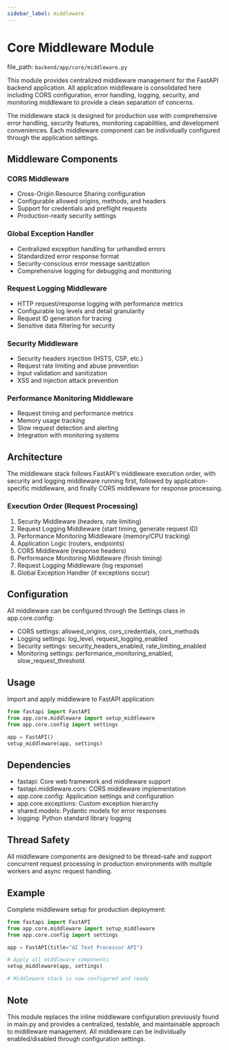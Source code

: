 ```yaml
---
sidebar_label: middleware
---
```


# Core Middleware Module

  file_path: `backend/app/core/middleware.py`

This module provides centralized middleware management for the FastAPI backend application.
All application middleware is consolidated here including CORS configuration, error handling,
logging, security, and monitoring middleware to provide a clean separation of concerns.

The middleware stack is designed for production use with comprehensive error handling,
security features, monitoring capabilities, and development conveniences. Each middleware
component can be individually configured through the application settings.

## Middleware Components

### CORS Middleware

- Cross-Origin Resource Sharing configuration
- Configurable allowed origins, methods, and headers
- Support for credentials and preflight requests
- Production-ready security settings

### Global Exception Handler

- Centralized exception handling for unhandled errors
- Standardized error response format
- Security-conscious error message sanitization
- Comprehensive logging for debugging and monitoring

### Request Logging Middleware

- HTTP request/response logging with performance metrics
- Configurable log levels and detail granularity
- Request ID generation for tracing
- Sensitive data filtering for security

### Security Middleware

- Security headers injection (HSTS, CSP, etc.)
- Request rate limiting and abuse prevention
- Input validation and sanitization
- XSS and injection attack prevention

### Performance Monitoring Middleware

- Request timing and performance metrics
- Memory usage tracking
- Slow request detection and alerting
- Integration with monitoring systems

## Architecture

The middleware stack follows FastAPI's middleware execution order, with
security and logging middleware running first, followed by application-specific
middleware, and finally CORS middleware for response processing.

### Execution Order (Request Processing)

1. Security Middleware (headers, rate limiting)
2. Request Logging Middleware (start timing, generate request ID)
3. Performance Monitoring Middleware (memory/CPU tracking)
4. Application Logic (routers, endpoints)
5. CORS Middleware (response headers)
6. Performance Monitoring Middleware (finish timing)
7. Request Logging Middleware (log response)
8. Global Exception Handler (if exceptions occur)

## Configuration

All middleware can be configured through the Settings class in app.core.config:

- CORS settings: allowed_origins, cors_credentials, cors_methods
- Logging settings: log_level, request_logging_enabled
- Security settings: security_headers_enabled, rate_limiting_enabled
- Monitoring settings: performance_monitoring_enabled, slow_request_threshold

## Usage

Import and apply middleware to FastAPI application:

```python
from fastapi import FastAPI
from app.core.middleware import setup_middleware
from app.core.config import settings

app = FastAPI()
setup_middleware(app, settings)
```

## Dependencies

- fastapi: Core web framework and middleware support
- fastapi.middleware.cors: CORS middleware implementation
- app.core.config: Application settings and configuration
- app.core.exceptions: Custom exception hierarchy
- shared.models: Pydantic models for error responses
- logging: Python standard library logging

## Thread Safety

All middleware components are designed to be thread-safe and support
concurrent request processing in production environments with multiple
workers and async request handling.

## Example

Complete middleware setup for production deployment:

```python
from fastapi import FastAPI
from app.core.middleware import setup_middleware
from app.core.config import settings

app = FastAPI(title="AI Text Processor API")

# Apply all middleware components
setup_middleware(app, settings)

# Middleware stack is now configured and ready
```

## Note

This module replaces the inline middleware configuration previously
found in main.py and provides a centralized, testable, and maintainable
approach to middleware management. All middleware can be individually
enabled/disabled through configuration settings.
